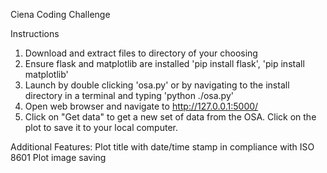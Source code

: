 Ciena Coding Challenge

Instructions
1. Download and extract files to directory of your choosing
2. Ensure flask and matplotlib are installed
  'pip install flask', 'pip install matplotlib' 
3. Launch by double clicking 'osa.py' or by navigating to the install directory in a terminal and typing 'python ./osa.py'
4. Open web browser and navigate to http://127.0.0.1:5000/ 
5. Click on "Get data" to get a new set of data from the OSA. Click on the plot to save it to your local computer. 

Additional Features:
Plot title with date/time stamp in compliance with ISO 8601
Plot image saving
